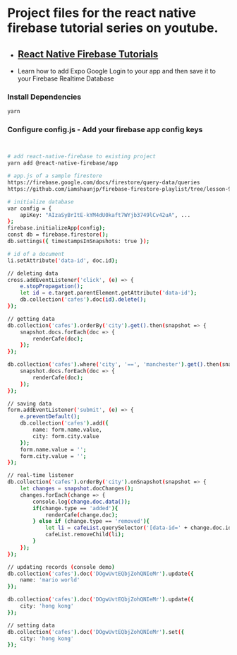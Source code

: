 # Project files for the react native firebase tutorial series on youtube. 

- ## [React Native Firebase Tutorials ](https://www.youtube.com/watch?v=ZcaQJoXY-3Q&list=PLy9JCsy2u97nVN5GxrjC6rv9XfyxoDtB_)

- Learn how to add Expo Google Login to your app and then save it to your Firebase Realtime Database 

### Install Dependencies

```sh 
yarn 
```

### Configure config.js - Add your firebase app config keys
```sh


# add react-native-firebase to existing project
yarn add @react-native-firebase/app

# app.js of a sample firestore
https://firebase.google.com/docs/firestore/query-data/queries
https://github.com/iamshaunjp/firebase-firestore-playlist/tree/lesson-9

# initialize database
var config = {
    apiKey: "AIzaSyBrItE-kYM4dU0kaft7WYjb3749lCv42uA", ...
};
firebase.initializeApp(config);
const db = firebase.firestore();
db.settings({ timestampsInSnapshots: true }); 

# id of a document
li.setAttribute('data-id', doc.id);

// deleting data
cross.addEventListener('click', (e) => {
    e.stopPropagation();
    let id = e.target.parentElement.getAttribute('data-id');
    db.collection('cafes').doc(id).delete();
});

// getting data
db.collection('cafes').orderBy('city').get().then(snapshot => {
    snapshot.docs.forEach(doc => {
        renderCafe(doc);
    });
});

db.collection('cafes').where('city', '==', 'manchester').get().then(snapshot => {
    snapshot.docs.forEach(doc => {
        renderCafe(doc);
    });
});

// saving data
form.addEventListener('submit', (e) => {
    e.preventDefault();
    db.collection('cafes').add({
        name: form.name.value,
        city: form.city.value
    });
    form.name.value = '';
    form.city.value = '';
});

// real-time listener
db.collection('cafes').orderBy('city').onSnapshot(snapshot => {
    let changes = snapshot.docChanges();
    changes.forEach(change => {
        console.log(change.doc.data());
        if(change.type == 'added'){
            renderCafe(change.doc);
        } else if (change.type == 'removed'){
            let li = cafeList.querySelector('[data-id=' + change.doc.id + ']');
            cafeList.removeChild(li);
        }
    });
});

// updating records (console demo)
db.collection('cafes').doc('DOgwUvtEQbjZohQNIeMr').update({
    name: 'mario world'
});

db.collection('cafes').doc('DOgwUvtEQbjZohQNIeMr').update({
    city: 'hong kong'
});

// setting data
db.collection('cafes').doc('DOgwUvtEQbjZohQNIeMr').set({
    city: 'hong kong'
});
